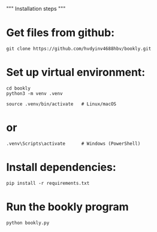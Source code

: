 """ Installation steps """

# Get files from github:
```
git clone https://github.com/hvdyinv4688hbv/bookly.git
```

# Set up virtual environment:
```
cd bookly
python3 -m venv .venv
```

```
source .venv/bin/activate   # Linux/macOS
```
# or
```
.venv\Scripts\activate      # Windows (PowerShell)
```

# Install dependencies:
```
pip install -r requirements.txt
```

# Run the bookly program
```
python bookly.py
```
